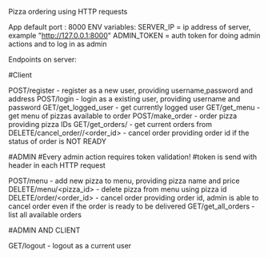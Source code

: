 Pizza ordering using HTTP requests

App default port : 8000
ENV variables:
SERVER_IP = ip address of server, example "http://127.0.0.1:8000"
ADMIN_TOKEN = auth token for doing admin actions and to log in as admin


Endpoints on server:

#Client

POST/register - register as a new user, providing username,password and address
POST/login - login as a existing user, providing username and password
GET/get_logged_user - get currently logged user
GET/get_menu - get menu of pizzas available to order
POST/make_order - order pizza providing pizza IDs
GET/get_orders/<user> - get current orders from <user>
DELETE/cancel_order/<username>/<order_id> - cancel order providing order id if the status of order is NOT READY

#ADMIN
#Every admin action requires token validation!
#token is send with header in each HTTP request

POST/menu - add new pizza to menu, providing pizza name and price 
DELETE/menu/<pizza_id> - delete pizza from menu using pizza id
DELETE/order/<order_id> - cancel order providing order id, admin is able to cancel order even if the order is ready to be delivered
GET/get_all_orders - list all available orders

#ADMIN AND CLIENT

GET/logout - logout as a current user

